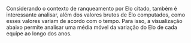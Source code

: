 Considerando o contexto de ranqueamento por Elo citado, também é interessante analisar, além dos valores brutos de Elo computados,
como esses valores variam de acordo com o tempo. Para isso, a visualização abaixo permite analisar uma média móvel da variação do Elo de cada equipe ao longo dos anos.
